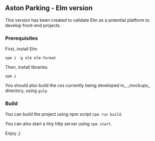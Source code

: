 ## Aston Parking - Elm version

This version has been created to validate Elm as a potential platform to develop front-end projects.

### Prerequisites

First, install Elm

```
npm i -g elm elm-format
```

Then, install libraries

```
npm i
```

You should also build the css currently being developed in_ \_mockups_ directory, using `gulp`.

### Build

You can build the project using npm script `npm run build`.

You can also start a tiny http server using `npm start`.

Enjoy ;)
